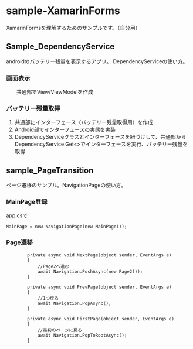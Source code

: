 # sample-XamarinForms

XamarinFormsを理解するためのサンプルです。（自分用）

## Sample_DependencyService

androidのバッテリー残量を表示するアプリ。 DependencyServiceの使い方。 
  
### 画面表示  
&emsp;&emsp;共通部でView/ViewModelを作成

### バッテリー残量取得
1. 共通部にインターフェース（バッテリー残量取得用）を作成
2. Android部でインターフェースの実態を実装
3. DependencyServiceクラスとインターフェースを紐づけして、共通部からDependencyService.Get<>でインターフェースを実行、バッテリー残量を取得

## sample_PageTransition   

ページ遷移のサンプル。NavigationPageの使い方。
   
### MainPage登録

app.csで   
```
MainPage = new NavigationPage(new MainPage());
```

### Page遷移
```
        private async void NextPage(object sender, EventArgs e)
        {
            //Page2へ進む
            await Navigation.PushAsync(new Page2());
        }
```
```
        private async void PrevPage(object sender, EventArgs e)
        {
            //1つ戻る
            await Navigation.PopAsync();
        }
```
```
        private async void FirstPage(object sender, EventArgs e)
        {
            //最初のページに戻る
            await Navigation.PopToRootAsync();
        }
```


